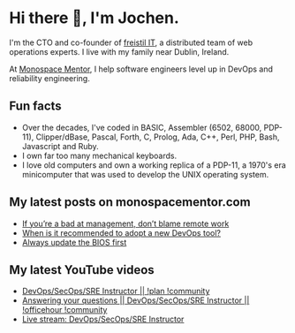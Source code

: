 # Hi there 👋, I'm Jochen.

I'm the CTO and co-founder of [freistil IT](https://www.freistil.it), a distributed team of web operations experts. I live with my family near Dublin, Ireland.

At [Monospace Mentor](https://monospacementor.com), I help software engineers level up in DevOps and reliability engineering.

## Fun facts

- Over the decades, I've coded in BASIC, Assembler (6502, 68000, PDP-11), Clipper/dBase, Pascal, Forth, C, Prolog, Ada, C++, Perl, PHP, Bash, Javascript and Ruby.
- I own far too many mechanical keyboards.
- I love old computers and own a working replica of a PDP-11, a 1970's era minicomputer that was used to develop the UNIX operating system.

## My latest posts on monospacementor.com

<!-- MONOSPACE:START -->
- [If you’re a bad at management, don’t blame remote work](https://monospacementor.com/2025/02/remote-work-needs-good-managers/)
- [When is it recommended to adopt a new DevOps tool?](https://monospacementor.com/2025/02/when-adopt-new-devops-tool/)
- [Always update the BIOS first](https://monospacementor.com/2025/02/always-update-bios-first/)
<!-- MONOSPACE:END -->

## My latest YouTube videos

<!-- YOUTUBE:START -->
- [DevOps/SecOps/SRE Instructor || !plan !community](https://www.youtube.com/watch?v=ynStN0nnJ4w)
- [Answering your questions || DevOps/SecOps/SRE Instructor || !officehour !community](https://www.youtube.com/watch?v=oRGN_JwVzuY)
- [Live stream: DevOps/SecOps/SRE Instructor](https://www.youtube.com/watch?v=CWRtbztUXL4)
<!-- YOUTUBE:END -->
